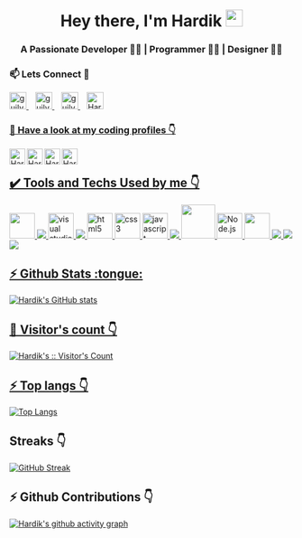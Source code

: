 <!-- ### Hi there 👋 -->
<h1 align="center">Hey there, I'm Hardik <img src="./gif/Hi.gif" height="30px" width="30px"></h1>
<h3 align="center">A Passionate Developer 👨‍💻 | Programmer 👨‍💻 | Designer 👨‍🎨</h3>
<!-- <img src = "./pngs/Banner.png" style="max-width:100%;"/> -->
<h3>📫 Lets Connect 🤝</h3>
<a href="https://www.linkedin.com/in/harryy0112/">
  <img alt="guilyx's LinkdeIN" width="30px" src="https://user-images.githubusercontent.com/57393186/151711211-5c29f763-d28a-4b7a-a741-1f8c0dd2fe0e.png" />
</a>&nbsp;&nbsp;
<a href="https://www.instagram.com/x.hardik.xx/">
  <img alt="guilyx's Instagram" width="30px" src="https://user-images.githubusercontent.com/57393186/151711168-f5cc60d2-c486-46f1-bc23-c740b719d80d.png" />
</a>&nbsp;&nbsp;
<a href="https://www.facebook.com/harryy0112/">
  <img alt="guilyx's Instagram" width="30px" src="https://user-images.githubusercontent.com/57393186/151711101-1edfbc64-ca2f-456d-aa22-b96e2abb1246.png" />
</a>&nbsp;&nbsp;
 <a href="https://twitter.com/ItsHardikkA">
  <img alt="Hardik's Twitter" width="30px" src="https://user-images.githubusercontent.com/60147732/151752017-e83f8422-77ce-447a-a51f-74d676e22c17.png" />

<!-- [![Gmail Badge](https://img.shields.io/badge/-agarwalhardik562@gmail.com-c14438?style=flat-square&logo=Gmail&logoColor=white&link=mailto:agarwalhardik562@gmail.com)](mailto:agarwalhardik562@gmail.com) -->


<!-- <h3>🔭 Have a look at my work 👇</h3>
<a href="https://github.com/harryy0112">
  <img alt="Hardik's Github" width="28px" src="https://img.icons8.com/sf-black-filled/64/000000/github.png" />
</a> -->

<h3>🌱 Have a look at my coding profiles 👇</h3>
<a href="https://www.hackerrank.com/harryy_0112">
  <img align="left" alt="Hardik's Hackerrank" width="28px" src="./svgs/hackerrank.svg" />
</a>
<a href="https://www.codechef.com/users/harryy_0112">
  <img align="left" alt="Hardik's Codechef" width="28px" src="./pngs/codechef.png" />
</a>
<a href="https://codeforces.com/profile/Arcturus">
  <img align="left" alt="Hardik's Codeforces" width="28px" src="./pngs/codeforces.png" />
</a>
<a href="https://leetcode.com/harryy_0112/">
  <img align="left" alt="Hardik's Leetcode" width="28px" src="./pngs/leetCode.png" />
<br/>

<h2> ✔️ Tools and Techs Used by me 👇</h2>
<img src = "https://img.icons8.com/color/2x/c-plus-plus-logo.png" width="45px"/>
<img src="https://img.icons8.com/color/45/000000/python--v1.png"/>
<img alt="visual studio code" width="45px" src="https://img.icons8.com/fluent/45/000000/visual-studio-code-2019.png" />
<img src="https://img.icons8.com/color/45/000000/git.png"/>
<img alt="html5" width="45px" src="https://img.icons8.com/color/45/000000/html-5.png">
<img alt="css3" width="45px" src="https://img.icons8.com/color/45/000000/css3.png">
<img alt="javascript" width="45px" src="https://img.icons8.com/color/45/000000/javascript.png" />
<img src="https://img.icons8.com/color/45/000000/typescript.png"/>
<img src = "https://img.icons8.com/plasticine/2x/react.png" width="60px"/>
<img alt="Node.js" width="45px" src="https://img.icons8.com/color/45/000000/nodejs.png">
<img src = "https://img.icons8.com/color/2x/mongodb.png" width="45px"/>
<img src="https://img.icons8.com/color/45/000000/firebase.png"/>
<img src="https://img.icons8.com/color/45/000000/amazon-web-services.png"/>
<img src="https://img.icons8.com/color/45/000000/google-cloud.png"/>

<br/>
  
<h2>⚡ Github Stats :tongue:</h2>

![Hardik's GitHub stats](https://github-readme-stats.vercel.app/api?username=harryy0112&show_icons=true&theme=radical)
<br/>

<h2>👯 Visitor's count 👇</h2>

<p><img src="https://profile-counter.glitch.me/harryy0112/count.svg" alt="Hardik's :: Visitor's Count" /></p>

<h2>⚡ Top langs 👇</h2>

[![Top Langs](https://github-readme-stats.vercel.app/api/top-langs/?username=harryy0112&langs_count=8&theme=radical)](https://github.com/harryy0112/github-readme-stats)

<h2> Streaks 👇</h2>

[![GitHub Streak](https://streak-stats.demolab.com/?user=harryy0112&theme=radical)](https://git.io/streak-stats)

<h2>⚡ Github Contributions 👇</h2>

[![Hardik's github activity graph](https://activity-graph.herokuapp.com/graph?username=harryy0112&theme=nord)](https://git.io/harryy0112)

<!--
**harryy0112/harryy0112** is a ✨ _special_ ✨ repository because its `README.md` (this file) appears on your GitHub profile.

Here are some ideas to get you started:

- 🔭 I’m currently working on ...
- 🌱 I’m currently learning ...
- 👯 I’m looking to collaborate on ...
- 🤔 I’m looking for help with ...
- 💬 Ask me about ...
- 📫 How to reach me: ...
- 😄 Pronouns: ...
- ⚡ Fun fact: ...
  -->

